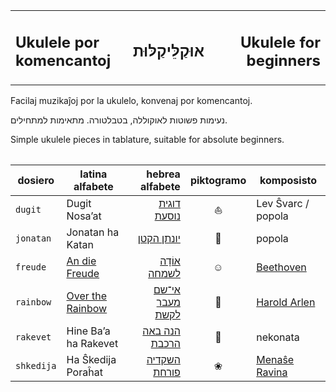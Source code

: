 <table width="100%" border="0">
<tr border="0">
<td border="0" width="33%" align="left"><h2>Ukulele por komencantoj</h2></td>
<td border="0" width="33%" align="center"><h2>אוּקַלֵּיקַלּוּת</h2></td>
<td border="0" width="33%" align="right"><h2>Ukulele for beginners</h2></td>
</tr>
<table>

Facilaj muzikaĵoj por la ukulelo, konvenaj por komencantoj.

נעימות פשוטות לאוקוללה, בטבלטורה. מתאימות למתחילים.

Simple ukulele pieces in tablature, suitable for absolute beginners.

dosiero    | latina alfabete       | hebrea alfabete      | piktogramo | komposisto
---------- | --------------------- | -------------------: | :--------: | --------------------
`dugit`    | Dugit Nosa’at         | [דוגית נוסעת][5]     | ⛵          | Lev Ŝvarc / popola
`jonatan`  | Jonatan ha Katan      | [יונתן הקטן][4]      | 🌳          | popola
`freude`   | [An die Freude][3]    | [אוֹדָה לשמחה][6]      | ☺          | [Beethoven][8]
`rainbow`  | [Over the Rainbow][2] | [אי־שם מעבר לקשת][7] | 🌈          | [Harold Arlen][1]
`rakevet`  | Hine Ba’a ha Rakevet  | [הנה באה הרכבת][9]   | 🚂          | nekonata
`shkedija` | Ha Ŝkedija Poraĥat    | [השקדיה פורחת][a]    | ❀          | [Menaŝe Ravina][b]

[1]: https://en.wikipedia.org/wiki/Harold_Arlen
[2]: https://en.wikipedia.org/wiki/Over_the_Rainbow
[3]: https://de.wikipedia.org/wiki/An_die_Freude
[4]: http://www.zemereshet.co.il/song.asp?id=2605
[5]: http://www.zemereshet.co.il/song.asp?id=1595
[6]: https://he.wikipedia.org/wiki/%D7%94%D7%90%D7%95%D7%93%D7%94_%D7%9C%D7%A9%D7%9E%D7%97%D7%94
[7]: https://he.wikipedia.org/wiki/Over_the_Rainbow
[8]: https://de.wikipedia.org/wiki/Ludwig_van_Beethoven
[9]: http://www.zemereshet.co.il/song.asp?id=1703
[a]: http://www.zemereshet.co.il/song.asp?id=244
[b]: https://he.wikipedia.org/wiki/%D7%9E%D7%A0%D7%A9%D7%94_%D7%A8%D7%91%D7%99%D7%A0%D7%90
